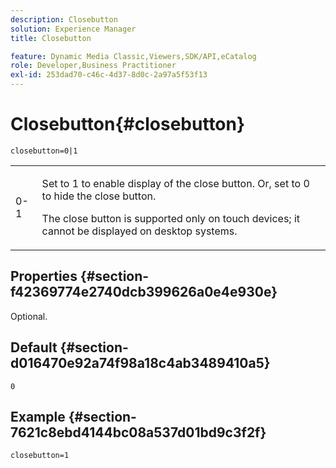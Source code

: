 ```yaml
---
description: Closebutton
solution: Experience Manager
title: Closebutton

feature: Dynamic Media Classic,Viewers,SDK/API,eCatalog
role: Developer,Business Practitioner
exl-id: 253dad70-c46c-4d37-8d0c-2a97a5f53f13
---
```

# Closebutton{#closebutton}

 `closebutton=0|1`

<table id="table_9B98C97485DD4DEB8A6ECBCE8DF6B886"> 
 <tbody> 
  <tr> 
   <td colname="col1"> <p> <span class="codeph"> 0-1 </span> </p> </td> 
   <td colname="col2"> <p>Set to <span class="codeph"> 1 </span> to enable display of the close button. Or, set to <span class="codeph"> 0 </span> to hide the close button. </p> <p>The close button is supported only on touch devices; it cannot be displayed on desktop systems. </p> </td> 
  </tr> 
 </tbody> 
</table>

## Properties {#section-f42369774e2740dcb399626a0e4e930e}

Optional.

## Default {#section-d016470e92a74f98a18c4ab3489410a5}

`0`

## Example {#section-7621c8ebd4144bc08a537d01bd9c3f2f}

```
closebutton=1
```
